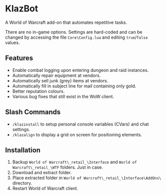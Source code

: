 # KlazBot

A World of Warcraft add-on that automates repetitive tasks.

There are no in-game options. Settings are hard-coded and can be changed by accessing the file `Core\Config.lua` and editing `true`/`false` values.

## Features

- Enable combat logging upon entering dungeon and raid instances.
- Automatically repair equipment at vendors.
- Automatically sell junk (grey) items at vendors.
- Automatically fill in subject line for mail containing only gold.
- Better reputation colours.
- Various bug fixes that still exist in the WoW client.

## Slash Commands

- `/klazinstall` to setup personal console variables (CVars) and chat settings.
- `/klazalign` to display a grid on screen for positioning elements.

## Installation

1. Backup `World of Warcraft\_retail_\Interface` and `World of Warcraft\_retail_\WTF` folders. Just in case.
2. Download and extract folder.
3. Place extracted folder in `World of Warcraft\_retail_\Interface\AddOns\` directory.
4. Restart World of Warcraft client.

